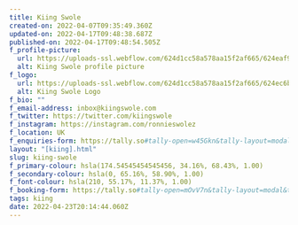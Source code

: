 ```yaml
---
title: Kiing Swole
created-on: 2022-04-07T09:35:49.360Z
updated-on: 2022-04-17T09:48:38.687Z
published-on: 2022-04-17T09:48:54.505Z
f_profile-picture:
  url: https://uploads-ssl.webflow.com/624d1cc58a578aa15f2af665/624eaf9348c43a743f35cff9_swole.png
  alt: Kiing Swole profile picture
f_logo:
  url: https://uploads-ssl.webflow.com/624d1cc58a578aa15f2af665/624ec6b5654d9a74732ac14e_swoley.svg
  alt: Kiing Swole Logo
f_bio: ""
f_email-address: inbox@kiingswole.com
f_twitter: https://twitter.com/kiingswole
f_instagram: https://instagram.com/ronnieswolez
f_location: UK
f_enquiries-form: https://tally.so#tally-open=w45Gkn&tally-layout=modal&tally-width=500&tally-align-left=1&tally-hide-title=1&tally-emoji-animation=wave
layout: "[kiing].html"
slug: kiing-swole
f_primary-colour: hsla(174.54545454545456, 34.16%, 68.43%, 1.00)
f_secondary-colour: hsla(0, 65.16%, 58.90%, 1.00)
f_font-colour: hsla(210, 55.17%, 11.37%, 1.00)
f_booking-form: https://tally.so#tally-open=mOvV7n&tally-layout=modal&tally-width=500&tally-align-left=1&tally-hide-title=1
tags: kiing
date: 2022-04-23T20:14:44.060Z
---
```

